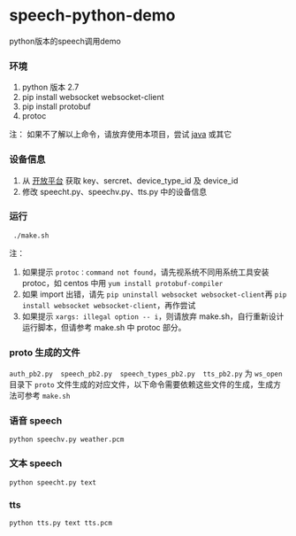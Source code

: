 # speech-python-demo

python版本的speech调用demo

### 环境

1. python 版本 2.7
2. pip install websocket websocket-client
3. pip install protobuf
4. protoc

注：
如果不了解以上命令，请放弃使用本项目，尝试 [java](https://github.com/Rokid/rokid-speech) 或其它

### 设备信息

1. 从 [开放平台](https://developer.rokid.com) 获取 key、sercret、device_type_id 及 device_id
2. 修改 speecht.py、speechv.py、tts.py 中的设备信息

### 运行

``` ./make.sh```

注：
1. 如果提示 ```protoc：command not found```，请先视系统不同用系统工具安装 protoc，如 centos 中用 ```yum install protobuf-compiler``` 
2. 如果 import 出错，请先 ```pip uninstall websocket websocket-client```再 ```pip install websocket websocket-client```，再作尝试
3. 如果提示 ```xargs: illegal option -- i```，则请放弃 make.sh，自行重新设计运行脚本，但请参考 make.sh 中 protoc 部分。

### proto 生成的文件

```auth_pb2.py  speech_pb2.py  speech_types_pb2.py  tts_pb2.py``` 为 ```ws_open``` 目录下 ```proto``` 文件生成的对应文件，以下命令需要依赖这些文件的生成，生成方法可参考 ```make.sh```

### 语音 speech

```python speechv.py weather.pcm```

### 文本 speech

```python speecht.py text```

### tts

```python tts.py text tts.pcm```



